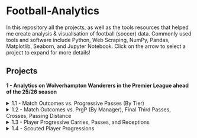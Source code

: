 # Football-Analytics

In this repository all the projects, as well as the tools resources that helped me create analysis & visualisation of football (soccer) data. Commonly used tools and software include Python, Web Scraping, NumPy, Pandas, Matplotlib, Seaborn, and Jupyter Notebook. Click on the arrow to select a project to expand for more details!

## Projects

**1 - Analytics on Wolverhampton Wanderers in the Premier League ahead of the 25/26 season**

<details>
  <summary>1.1 - Match Outcomes vs. Progressive Passes (By Tier)</summary>
  
  - **Sources**: [FBref](https://fbref.com/en/squads/8cec06e1/2024-2025/matchlogs/c9/passing/Wolverhampton-Wanderers-Match-Logs-Premier-League)  
  - **Code**: [`wolves1a.ipynb`](./wolves1a.ipynb)  
  - **Summary**:  
    For my first project and being a fan I decided to analyse data from Wolves. Here was the first thing I notice right off the bat:
    - Winless in all 17 in games with 32+ PrgP
    - 12 wins in 21 in games with 31≥ PrgP
    - Undefeated in all 12 games against the bottom 14, in games with ≤31 PrgP
  
    This doesn't really make much sense. More progression typically don't correlate to less wins, but the data shows otherwise.

  <img width="2500" height="1409" alt="image" src="https://github.com/user-attachments/assets/48930d95-b9ab-42ad-a1f4-72754aacda12" />

</details>

<details>
  <summary>1.2 - Match Outcomes vs. PrgP (By Manager), Final Third Passes, Crosses, Passing Distance</summary>
  
  - **Sources**: [FBref](https://fbref.com/en/squads/8cec06e1/2024-2025/matchlogs/c9/passing/Wolverhampton-Wanderers-Match-Logs-Premier-League), [FBref](https://fbref.com/en/squads/8cec06e1/2024-2025/matchlogs/c9/misc/Wolverhampton-Wanderers-Match-Logs-Premier-League)
  - **Code**: [`wolves1b.ipynb`](./wolves1b.ipynb)  
  - **Summary**:  
    Reached out to Matt Penn for some help, who is an insights data scientist at the FA. He mentioned that it could be due to a change in managers. I looked into this, but it didn't matter whether it was GON or VP:
  
    - Both managers were winless in games with 32+ PrgP
    - Pereira won 10 out of 13, all games with 31≥ PrgP
  
    Same thing with final third passes, crosses, and passing distance, where more of those correlated to more losses.

</details>

<details>
  <summary>1.3 - Player Progressive Carries, Passes, and Receptions</summary>
  
  - **Sources**: [FBref](https://fbref.com/en/squads/8cec06e1/Wolverhampton-Wanderers-Stats)  
  - **Code**: [`wolves2a.ipynb`](./wolves2a.ipynb)  
  - **Summary**:  
    To understand the correlation with progression and recent results from 1.1 and 2, in 1.3 I looked into each player's contribution to progression.
    - When plotted against minutes played, starters like Cunha (Sold), RAN (Sold), Gomes, Semedo (Left) all stood out.
    - Interesting results came from PrgC, PrgP, and PrgR per 90. When plotted, supersubs / rotational players like R. Games, Sarabia (Left), Guedes (Sold), and Hwang outperformed the starters.
    - It's clear that Pereira uses these players later in the game for higher progression, but on the flip side cause more turnovers, which could explain some of the games lost.

<img width="2500" height="1409" alt="image" src="https://github.com/user-attachments/assets/680d2982-28e0-417b-b152-3b3936e5d892" />

</details>

<details>
  <summary>1.4 - Scouted Player Progressions</summary>
  
  - **Sources**: [FBref](https://fbref.com/en/squads/8cec06e1/Wolverhampton-Wanderers-Stats), [Twitter](https://x.com/jay_wwfc07/status/1949467837384597551)
  - **Code**: [`wolves2b.ipynb`](./wolves2b.ipynb)  
  - **Summary**:  
    A look into scouted / players linked with Wolves may give us a better idea of where Wolves may be heading in terms of progression next season. I used [@jay_wwfc07's scouted list](https://x.com/jay_wwfc07/status/1949467837384597551) on twitter as reference.
    - Milan Van Ewijk from Coventry have similar progressive profiles as RAN (Sold), and Rodrigo Gomes, so does Blas with Cunha.
    - Adli has high progressive carries, which is needed if Wolves decide to continue with high PrgP games. Which I still don't understand.

<img width="2500" height="1409" alt="image" src="https://github.com/user-attachments/assets/fc6cca8c-7959-42a0-a7cf-34fdb7b1d7de" />

</details>
